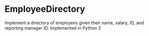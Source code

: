 # EmployeeDirectory
Implement a directory of employees given their name, salary, ID, and reporting manager ID. Implemented in Python 3
